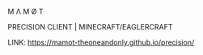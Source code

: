 M Λ M Ø T

PRECISION CLIENT | MINECRAFT/EAGLERCRAFT

LINK: https://mamot-theoneandonly.github.io/precision/
